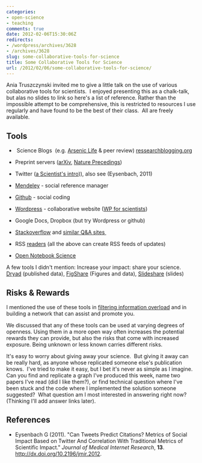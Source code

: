 ```yaml
---
categories:
- open-science
- teaching
comments: true
date: 2012-02-06T15:30:06Z
redirects:
- /wordpress/archives/3628
- /archives/3628
slug: some-collaborative-tools-for-science
title: Some Collaborative Tools for Science
url: /2012/02/06/some-collaborative-tools-for-science/
---
```


Ania Truszczynski invited me to give a little talk on the use of various collaborative tools for scientists.  I enjoyed presenting this as a chalk-talk, but alas no slides to link so here's a list of reference. Rather than the impossible attempt to be comprehensive, this is restricted to resources I use regularly and have found to be the best of their class.  All are freely available.


## Tools





	
  *  Science Blogs  (e.g. [Arsenic Life](http://rrresearch.fieldofscience.com/2010/12/arsenic-associated-bacteria-nasas.html) & peer review) [ressearchblogging.org](http://researchblogging.org)

	
  * Preprint servers ([arXiv](http://arxiv.org), [Nature Precedings](http://precedings.nature.com/))

	
  * Twitter ([a Scientist's intro](http://www.biodiversityinfocus.com/blog/2012/01/02/twitter-for-scientists-and-why-you-should-try-it-scienceshare/))), also see (Eysenbach, 2011)

	
  * [Mendeley](http://www.mendeley.com/profiles/carl-boettiger/) - social reference manager

	
  * [Github](https://github.com/cboettig) - social coding

	
  * [Wordpress](wordpress.com) - collaborative website ([WP for scientists](http://blogs.plos.org/mfenner/2011/02/04/discussing-wordpress-for-scientists/))

	
  * Google Docs, Dropbox (but try Wordpress or github)

	
  * [Stackoverflow](stackoverflow.com) and [similar Q&A sites ](http://stackexchange.com/sites)

	
  * RSS [readers](http://www.google.com/reader) (all the above can create RSS feeds of updates)



	
  * [Open Notebook Science](http://en.wikipedia.org/wiki/Open_notebook_science)


A few tools I didn't mention: Increase your impact: share your science.  [Dryad](http://datadryad.org/) (published data), [FigShare](http://figshare.com) (Figures and data), [Slideshare](http://www.slideshare.net/cboettig) (slides)


## Risks & Rewards


I mentioned the use of these tools in [filtering information overload](http://www.youtube.com/watch?v=LabqeJEOQyI) and in building a network that can assist and promote you.

We discussed that any of these tools can be used at varying degrees of openness. Using them in a more open way often increases the potential rewards they can provide, but also the risks that come with increased exposure. Being unknown or less known carries different risks.





It's easy to worry about giving away your science.  But giving it away can be really hard, as anyone whose replicated someone else's publication knows.  I've tried to make it easy, but I bet it's never as simple as I imagine.  Can you find and replicate a graph I've produced this week, name two papers I've read (did I like them?), or find technical question where I've been stuck and the code where I implemented the solution someone suggested?  What question am I most interested in answering right now?  (Thinking I'll add answer links later).



## References


- Eysenbach G (2011).
"Can Tweets Predict Citations? Metrics of Social Impact Based on Twitter And Correlation With Traditional Metrics of Scientific Impact."
*Journal of Medical Internet Research*, **13**.
<a href="http://dx.doi.org/10.2196/jmir.2012">http://dx.doi.org/10.2196/jmir.2012</a>.
